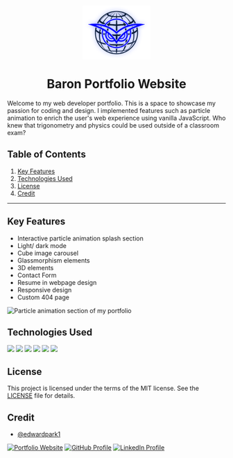 <p align="center">
<a href="https://edpark.space/" target="_blank"><img align="center" src="public/assets/images/EdParkLogo.svg" height="125" /></a>
</p>

<h1 align="center">Baron Portfolio Website</h1>
Welcome to my web developer portfolio. This is a space to showcase my passion for coding and design. I implemented features such as particle animation to enrich the user's web experience using vanilla JavaScript. Who knew that trigonometry and physics could be used outside of a classroom exam?

## Table of Contents
1. <a href="#key-features">Key Features</a>
2. <a href="#technologies-used">Technologies Used</a>
3. <a href="#license">License</a>
4. <a href="#credit">Credit</a>

------------

## Key Features
- Interactive particle animation splash section
- Light/ dark mode
- Cube image carousel
- Glassmorphism elements
- 3D elements
- Contact Form
- Resume in webpage design
- Responsive design
- Custom 404 page

![Particle animation section of my portfolio](public/assets/portfolio-preview.gif)

## Technologies Used
![](https://img.shields.io/badge/React-334E68?style=plastic&logo=react&logoColor=D9E8FF&labelColor=061178) ![](https://img.shields.io/badge/Vite-334E68?style=plastic&logo=vite&logoColor=D9E8FF&labelColor=061178) ![](https://img.shields.io/badge/HTML-334E68?style=plastic&logo=html5&logoColor=D9E8FF&labelColor=061178) ![](https://img.shields.io/badge/CSS-334E68?style=plastic&logo=css3&logoColor=D9E8FF&labelColor=061178) ![](https://img.shields.io/badge/Tailwind_CSS-334E68?style=plastic&logo=tailwindcss&logoColor=D9E8FF&labelColor=061178) ![](https://img.shields.io/badge/JavaScript-334E68?style=plastic&logo=javascript&logoColor=D9E8FF&labelColor=061178)

## License
This project is licensed under the terms of the MIT license. See the [LICENSE](./LICENSE) file for details.

## Credit
- [@edwardpark1](https://github.com/edwardpark1)

[![Portfolio Website](https://img.shields.io/badge/Portfolio-Website-061178?style=plastic&logoColor=D9E8FF&labelColor=061178)](https://edpark.space/)
[![GitHub Profile](https://img.shields.io/badge/GitHub-Profile-061178?style=plastic&logo=github&logoColor=D9E8FF&labelColor=061178)](https://github.com/edwardpark1)
[![LinkedIn Profile](https://img.shields.io/badge/LinkedIn-Profile-061178?style=plastic&logo=linkedin&logoColor=D9E8FF&labelColor=061178)](https://www.linkedin.com/in/edpark1/)
